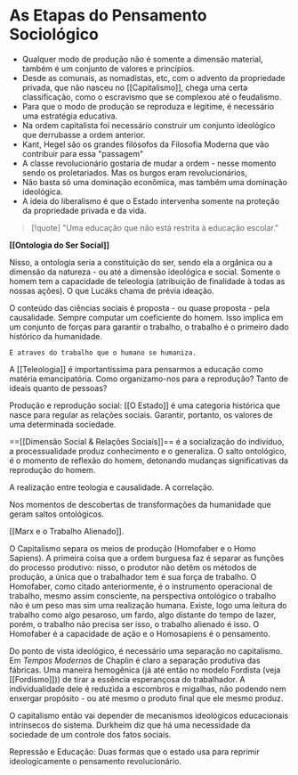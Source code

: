 # As  Etapas do Pensamento Sociológico
- Qualquer modo de produção não é somente a dimensão material, também é um conjunto de valores e princípios.
- Desde as comunais, as nomadistas, etc, com o advento da propriedade privada, que não nasceu no [[Capitalismo]], chega uma certa classificação, como o escravismo que se complexou até o feudalismo.
- Para que o modo de produção se reproduza e legitime, é necessário uma estratégia educativa.
- Na ordem capitalista foi necessário construir um conjunto ideológico que derrubasse a ordem anterior.
- Kant, Hegel são os grandes filósofos da Filosofia Moderna que vão contribuir para essa "passagem"
- A classe revolucionário gostaria de mudar a ordem - nesse momento sendo os proletariados. Mas os burgos eram revolucionários, 
- Não basta só uma dominação econômica, mas também uma dominação ideológica.
- A ideia do liberalismo é que o Estado intervenha somente na proteção da propriedade privada e da vida.

>[!quote] "Uma educação que não está restrita à educação escolar."

**[[Ontologia do Ser Social]]**

Nisso, a ontologia seria a constituição do ser, sendo ela a orgânica ou a dimensão da natureza - ou até a dimensão ideológica e social. Somente o homem tem a capacidade de teleologia (atribuição de finalidade à todas as nossas ações). O que Lucáks chama de prévia ideação.

O conteúdo das ciências sociais é proposta - ou quase proposta - pela causalidade. Sempre computar um coeficiente do homem. Isso implica em um conjunto de forças para garantir o trabalho, o trabalho é o primeiro dado histórico da humanidade.

	É atraves do trabalho que o humano se humaniza.

A [[Teleologia]] é importantíssima para pensarmos a educação como matéria emancipatória. Como organizamo-nos para a reprodução? Tanto de ideais quanto de pessoas?

Produção e reprodução social: [[O Estado]] é uma categoria histórica que nasce para regular as relações sociais. Garantir, portanto, os valores de uma determinada sociedade.

==[[Dimensão Social & Relações Sociais]]== é a socialização do indivíduo, a processualidade produz conhecimento e o generaliza. O salto ontológico, é o momento de reflexão do homem, detonando mudanças significativas da reprodução do homem.

A realização entre teologia e causalidade. A correlação.

Nos momentos de descobertas de transformações da humanidade que geram saltos ontológicos.

[[Marx e o Trabalho Alienado]].

O Capitalismo separa os meios de produção (Homofaber e o Homo Sapiens). A primeira coisa que a ordem burguesa faz é separar as funções do processo produtivo: nisso, o produtor não detêm os métodos de produção, a única que o trabalhador tem é sua força de trabalho. O Homofaber, como citado anteriormente, é o instrumento operacional de trabalho, mesmo assim consciente, na perspectiva ontológico o trabalho não é um peso mas sim uma realização humana. Existe, logo uma leitura do trabalho como algo pesaroso, um fardo, algo distante do tempo de lazer, porém, o trabalho não precisa ser isso, o trabalho alienado é isso. O Homofaber é a capacidade de ação e o Homosapiens é o pensamento.

Do ponto de vista ideológico, é necessário uma separação no capitalismo. Em *Tempos Modernos* de Chaplin é claro a separação produtiva das fábricas. Uma maneira hemogênica (já até então no modelo Fordista (veja [[Fordismo]])) de tirar a essência esperançosa do trabalhador. A individualidade dele é reduzida a escombros e migalhas, não podendo nem enxergar propósito - ou até mesmo o produto final que ele mesmo produz.

O capitalismo então vai depender de mecanismos ideológicos educacionais intrínsecos do sistema. Durkheim diz que há uma necessidade da sociedade de um controle dos fatos sociais. 

Repressão e Educação: Duas formas que o estado usa para reprimir ideologicamente o pensamento revolucionário.